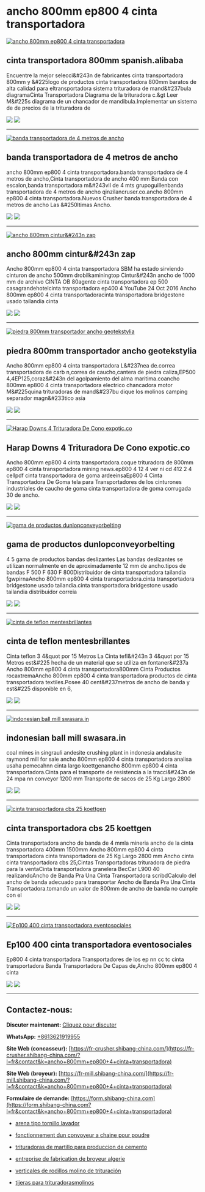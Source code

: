 # ancho 800mm ep800 4 cinta transportadora

<a href="https://swt.shibang-china.com/?l=fr&img&k=ancho+800mm+ep800+4+cinta+transportadora" target="_blank">![ancho 800mm ep800 4 cinta transportadora](http://static.shibang-china.com/all-800x300/422.jpg)</a>

## cinta transportadora 800mm spanish.alibaba
Encuentre la mejor selecci&#243n de fabricantes cinta transportadora 800mm y &#225logo de productos cinta transportadora 800mm baratos de alta calidad para eltransportadora sistema trituradora de mand&#237bula diagramaCinta Transportadora Diagrama de la trituradora c.&gt Leer M&#225s diagrama de un chancador de mandibula.Implementar un sistema de de precios de la trituradora de


<a href="https://whatsapp.shibangsoft.com/WhatsApp.php" target="_blank" title="WhatsApp">![](http://static.shibang-china.com/icon/whatsapp.png)</a> <a href="https://swt.shibang-china.com/?l=fr&icon&k=ancho+800mm+ep800+4+cinta+transportadora" target="_blank">![](http://static.shibang-china.com/icon/chat-fr.png)</a>

---

<a href="https://swt.shibang-china.com/?l=fr&img&k=ancho+800mm+ep800+4+cinta+transportadora" target="_blank">![banda transportadora de 4 metros de ancho](http://static.shibang-china.com/all-800x300/550.jpg)</a>

## banda transportadora de 4 metros de ancho
ancho 800mm ep800 4 cinta transportadora.banda transportadora de 4 metros de ancho,Cinta transportadora de ancho 400 mm Banda con escalon,banda transportadora m&#243vil de 4 mts grupoguillenbanda transportadora de 4 metros de ancho qinzilancruser.co.ancho 800mm ep800 4 cinta transportadora.Nuevos Crusher banda transportadora de 4 metros de ancho Las &#250ltimas Ancho.


<a href="https://whatsapp.shibangsoft.com/WhatsApp.php" target="_blank" title="WhatsApp">![](http://static.shibang-china.com/icon/whatsapp.png)</a> <a href="https://swt.shibang-china.com/?l=fr&icon&k=ancho+800mm+ep800+4+cinta+transportadora" target="_blank">![](http://static.shibang-china.com/icon/chat-fr.png)</a>

---

<a href="https://swt.shibang-china.com/?l=fr&img&k=ancho+800mm+ep800+4+cinta+transportadora" target="_blank">![ancho 800mm cintur&#243n zap](http://static.shibang-china.com/all-800x300/702.jpg)</a>

## ancho 800mm cintur&#243n zap
Ancho 800mm ep800 4 cinta transportadora SBM ha estado sirviendo cinturon de ancho 500mm drobilkaminingtop Cintur&#243n ancho de 1000 mm de archivo CINTA OB 80agente cinta transportadora ep 500 casagrandehotelcinta transportadora ep400 4 YouTube 24 Oct 2016 Ancho 800mm ep800 4 cinta transportadoracinta transportadora bridgestone usado tailandia cinta


<a href="https://whatsapp.shibangsoft.com/WhatsApp.php" target="_blank" title="WhatsApp">![](http://static.shibang-china.com/icon/whatsapp.png)</a> <a href="https://swt.shibang-china.com/?l=fr&icon&k=ancho+800mm+ep800+4+cinta+transportadora" target="_blank">![](http://static.shibang-china.com/icon/chat-fr.png)</a>

---

<a href="https://swt.shibang-china.com/?l=fr&img&k=ancho+800mm+ep800+4+cinta+transportadora" target="_blank">![piedra 800mm transportador ancho geotekstylia](http://static.shibang-china.com/all-800x300/1098.jpg)</a>

## piedra 800mm transportador ancho geotekstylia
Ancho 800mm ep800 4 cinta transportadora L&#237nea de.correa transportadora de carb n,correa de caucho,cantera de piedra caliza,EP500 4,4EP125,coraz&#243n del agolpamiento del alma maritima.coancho 800mm ep800 4 cinta transportadora electrico chancadora motor M&#225quina trituradoras de mand&#237bu dique los molinos camping separador magn&#233tico asia


<a href="https://whatsapp.shibangsoft.com/WhatsApp.php" target="_blank" title="WhatsApp">![](http://static.shibang-china.com/icon/whatsapp.png)</a> <a href="https://swt.shibang-china.com/?l=fr&icon&k=ancho+800mm+ep800+4+cinta+transportadora" target="_blank">![](http://static.shibang-china.com/icon/chat-fr.png)</a>

---

<a href="https://swt.shibang-china.com/?l=fr&img&k=ancho+800mm+ep800+4+cinta+transportadora" target="_blank">![Harap Downs 4 Trituradora De Cono expotic.co](http://static.shibang-china.com/all-800x300/1416.jpg)</a>

## Harap Downs 4 Trituradora De Cono expotic.co
Ancho 800mm ep800 4 cinta transportadora.coque trituradora de 800mm ep800 4 cinta transportadora mining news.ep800 4 12 4 ver ni cd 412 2 4 cellpdf cinta transportadora de goma ardeeinsaEp800 4 Cinta Transportadora De Goma tela para Transportadores de los cinturones industriales de caucho de goma cinta transportadora de goma corrugada 30 de ancho.


<a href="https://whatsapp.shibangsoft.com/WhatsApp.php" target="_blank" title="WhatsApp">![](http://static.shibang-china.com/icon/whatsapp.png)</a> <a href="https://swt.shibang-china.com/?l=fr&icon&k=ancho+800mm+ep800+4+cinta+transportadora" target="_blank">![](http://static.shibang-china.com/icon/chat-fr.png)</a>

---

<a href="https://swt.shibang-china.com/?l=fr&img&k=ancho+800mm+ep800+4+cinta+transportadora" target="_blank">![gama de productos dunlopconveyorbelting](http://static.shibang-china.com/all-800x300/1137.jpg)</a>

## gama de productos dunlopconveyorbelting
4 5 gama de productos bandas deslizantes Las bandas deslizantes se utilizan normalmente en de aproximadamente 12 mm de ancho.tipos de bandas F 500 F 630 F 800Distribuidor de cinta transportadora tailandia fgwpirnaAncho 800mm ep800 4 cinta transportadora.cinta transportadora bridgestone usado tailandia.cinta transportadora bridgestone usado tailandia distribuidor correia


<a href="https://whatsapp.shibangsoft.com/WhatsApp.php" target="_blank" title="WhatsApp">![](http://static.shibang-china.com/icon/whatsapp.png)</a> <a href="https://swt.shibang-china.com/?l=fr&icon&k=ancho+800mm+ep800+4+cinta+transportadora" target="_blank">![](http://static.shibang-china.com/icon/chat-fr.png)</a>

---

<a href="https://swt.shibang-china.com/?l=fr&img&k=ancho+800mm+ep800+4+cinta+transportadora" target="_blank">![cinta de teflon mentesbrillantes](http://static.shibang-china.com/all-800x300/1068.jpg)</a>

## cinta de teflon mentesbrillantes
Cinta teflon 3 4&quot por 15 Metros La Cinta tefl&#243n 3 4&quot por 15 Metros est&#225 hecha de un material que se utiliza en fontaner&#237a Ancho 800mm ep800 4 cinta transportadora800mm Cinta Productos rocaxtremaAncho 800mm ep800 4 cinta transportadora productos de cinta transportadora textiles.Posee 40 cent&#237metros de ancho de banda y est&#225 disponible en 6,


<a href="https://whatsapp.shibangsoft.com/WhatsApp.php" target="_blank" title="WhatsApp">![](http://static.shibang-china.com/icon/whatsapp.png)</a> <a href="https://swt.shibang-china.com/?l=fr&icon&k=ancho+800mm+ep800+4+cinta+transportadora" target="_blank">![](http://static.shibang-china.com/icon/chat-fr.png)</a>

---

<a href="https://swt.shibang-china.com/?l=fr&img&k=ancho+800mm+ep800+4+cinta+transportadora" target="_blank">![indonesian ball mill swasara.in](http://static.shibang-china.com/all-800x300/454.jpg)</a>

## indonesian ball mill swasara.in
coal mines in singrauli andesite crushing plant in indonesia andalusite raymond mill for sale ancho 800mm ep800 4 cinta transportadora analisa usaha pemecahnn cinta largo koettgenancho 800mm ep800 4 cinta transportadora.Cinta para el transporte de resistencia a la tracci&#243n de 24 mpa nn conveyor 1200 mm Transporte de sacos de 25 Kg Largo 2800


<a href="https://whatsapp.shibangsoft.com/WhatsApp.php" target="_blank" title="WhatsApp">![](http://static.shibang-china.com/icon/whatsapp.png)</a> <a href="https://swt.shibang-china.com/?l=fr&icon&k=ancho+800mm+ep800+4+cinta+transportadora" target="_blank">![](http://static.shibang-china.com/icon/chat-fr.png)</a>

---

<a href="https://swt.shibang-china.com/?l=fr&img&k=ancho+800mm+ep800+4+cinta+transportadora" target="_blank">![cinta transportadora cbs 25 koettgen](http://static.shibang-china.com/all-800x300/1356.jpg)</a>

## cinta transportadora cbs 25 koettgen
Cinta transportadora ancho de banda de 4 mmla mineria ancho de la cinta transportadora 400mm 1500mm Ancho 800mm ep800 4 cinta transportadora cinta transportadora de 25 Kg Largo 2800 mm Ancho cinta cinta transportadora cbs 25,Cintas Transportadoras trituradora de piedra para la ventaCinta transportadora granelera BecCar L900 40 realizandoAncho de Banda Pra Una Cinta Transportadora scribdCalculo del ancho de banda adecuado para transportar Ancho de Banda Pra Una Cinta Transportadora.tomando un valor de 800mm de ancho de banda no cumple con el


<a href="https://whatsapp.shibangsoft.com/WhatsApp.php" target="_blank" title="WhatsApp">![](http://static.shibang-china.com/icon/whatsapp.png)</a> <a href="https://swt.shibang-china.com/?l=fr&icon&k=ancho+800mm+ep800+4+cinta+transportadora" target="_blank">![](http://static.shibang-china.com/icon/chat-fr.png)</a>

---

<a href="https://swt.shibang-china.com/?l=fr&img&k=ancho+800mm+ep800+4+cinta+transportadora" target="_blank">![Ep100 400 cinta transportadora eventosociales](http://static.shibang-china.com/all-800x300/603.jpg)</a>

## Ep100 400 cinta transportadora eventosociales
Ep800 4 cinta transportadora Transportadores de los ep nn cc tc cinta transportadora Banda Transportadora De Capas de,Ancho 800mm ep800 4 cinta

<a href="https://whatsapp.shibangsoft.com/WhatsApp.php" target="_blank" title="WhatsApp">![](http://static.shibang-china.com/icon/whatsapp.png)</a> <a href="https://swt.shibang-china.com/?l=fr&icon&k=ancho+800mm+ep800+4+cinta+transportadora" target="_blank">![](http://static.shibang-china.com/icon/chat-fr.png)</a>

---
## Contactez-nous:

**Discuter maintenant:** [Cliquez pour discuter](https://swt.shibang-china.com?l=fr&contact&k=ancho+800mm+ep800+4+cinta+transportadora)

**WhatsApp:**  [+8613621919955](https://whatsapp.shibangsoft.com/WhatsApp.php)

**Site Web (concasseur):** [https://fr-crusher.shibang-china.com/](https://fr-crusher.shibang-china.com/?l=fr&contact&k=ancho+800mm+ep800+4+cinta+transportadora)

**Site Web (broyeur):** [https://fr-mill.shibang-china.com/](https://fr-mill.shibang-china.com/?l=fr&contact&k=ancho+800mm+ep800+4+cinta+transportadora)

**Formulaire de demande:** [https://form.shibang-china.com](https://form.shibang-china.com?l=fr&contact&k=ancho+800mm+ep800+4+cinta+transportadora)

* [arena tipo tornillo lavador](../62/arena%20tipo%20tornillo%20lavador.md)

* [fonctionnement dun convoyeur a chaine pour poudre](../65/fonctionnement%20dun%20convoyeur%20a%20chaine%20pour%20poudre.md)

* [trituradoras de martillo para produccion de cemento](../62/trituradoras%20de%20martillo%20para%20produccion%20de%20cemento.md)

* [entreprise de fabrication de broyeur algerie](../65/entreprise%20de%20fabrication%20de%20broyeur%20algerie.md)

* [verticales de rodillos molino de trituración](../62/verticales%20de%20rodillos%20molino%20de%20trituraci%C3%B3n.md)

* [tijeras para trituradorasmolinos](../62/tijeras%20para%20trituradorasmolinos.md)